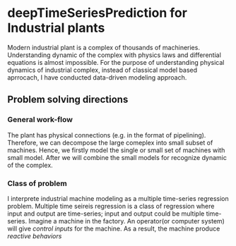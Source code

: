 # deepTimeSeriesPrediction for Industrial plants

Modern industrial plant is a complex of thousands of machineries. Understanding dynamic of the complex with physics laws and differential equations is almost impossible. For the purpose of understanding physical dynamics of industrial complex, instead of classical model based aprrocach, I have conducted data-driven modeling approach.

## Problem solving directions

### General work-flow

The plant has physical connections (e.g. in the format of pipelining). Therefore, we can decompose the large comeplex into small subset of machines. Hence, we firstly model the single or small set of machines with small model. After we will combine the small models for recognize dynamic of the complex.

### Class of problem

I interprete industrial machine modeling as a multiple time-series regression problem. Multiple time seireis regression is a class of regression where input and output are time-series; input and output could be multiple time-series. Imagine a machine in the factory.
An operator(or computer system) will give *control inputs* for the machine. As a result, the machine produce *reactive behaviors*



